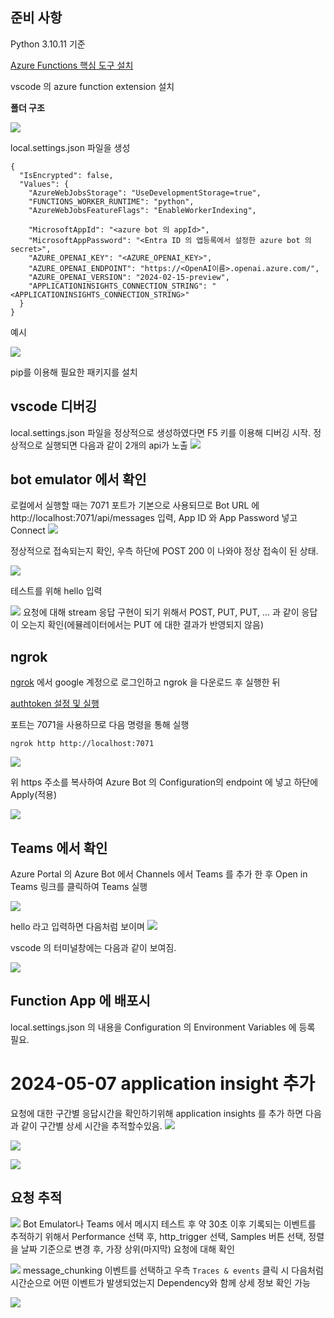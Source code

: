 ## 준비 사항

Python 3.10.11 기준

[Azure Functions 핵심 도구 설치](https://learn.microsoft.com/ko-kr/azure/azure-functions/functions-run-local?tabs=windows%2Cisolated-process%2Cnode-v4%2Cpython-v2%2Chttp-trigger%2Ccontainer-apps&pivots=programming-language-python)

vscode 의 azure function extension 설치

**폴더 구조**

![](images/2024-04-18-10-28-04.png)


local.settings.json 파일을 생성
```
{
  "IsEncrypted": false,
  "Values": {
    "AzureWebJobsStorage": "UseDevelopmentStorage=true",
    "FUNCTIONS_WORKER_RUNTIME": "python",
    "AzureWebJobsFeatureFlags": "EnableWorkerIndexing",

    "MicrosoftAppId": "<azure bot 의 appId>",
    "MicrosoftAppPassword": "<Entra ID 의 앱등록에서 설정한 azure bot 의 secret>",
    "AZURE_OPENAI_KEY": "<AZURE_OPENAI_KEY>",
    "AZURE_OPENAI_ENDPOINT": "https://<OpenAI이름>.openai.azure.com/",
    "AZURE_OPENAI_VERSION": "2024-02-15-preview",
    "APPLICATIONINSIGHTS_CONNECTION_STRING": "<APPLICATIONINSIGHTS_CONNECTION_STRING>"
  }
}
```

예시

![](images/2024-04-18-10-34-23.png)

pip를 이용해 필요한 패키지를 설치

## vscode 디버깅
local.settings.json 파일을 정상적으로 생성하였다면 F5 키를 이용해 디버깅 시작.
정상적으로 실행되면 다음과 같이 2개의 api가 노출
![](images/2024-04-18-10-40-45.png)


## bot emulator 에서 확인
로컬에서 실행할 때는 7071 포트가 기본으로 사용되므로 Bot URL 에 http://localhost:7071/api/messages 입력, App ID 와 App Password 넣고 Connect
![]( images/2024-04-18-10-38-23.png)

정상적으로 접속되는지 확인, 우측 하단에 POST 200 이 나와야 정상 접속이 된 상태.

![](images/2024-04-18-10-42-37.png)

테스트를 위해 hello 입력

![](images/2024-04-18-10-43-43.png)
요청에 대해 stream 응답 구현이 되기 위해서 POST, PUT, PUT, ... 과 같이 응답이 오는지 확인(에뮬레이터에서는 PUT 에 대한 결과가 반영되지 않음)

## ngrok
[ngrok](https://ngrok.com/) 에서 google 계정으로 로그인하고 ngrok 을 다운로드 후 실행한 뒤

[authtoken 설정 및 실행](https://dashboard.ngrok.com/get-started/setup/windows)

포트는 7071을 사용하므로 다음 명령을 통해 실행
```
ngrok http http://localhost:7071   
```

![](images/2024-04-18-10-49-47.png)

위 https 주소를 복사하여 Azure Bot 의 Configuration의 endpoint 에 넣고 하단에 Apply(적용)

![](images/2024-04-18-10-51-03.png)

## Teams 에서 확인
Azure Portal 의 Azure Bot 에서 Channels 에서 Teams 를 추가 한 후 Open in Teams 링크를 클릭하여 Teams 실행

![](images/2024-04-18-10-45-57.png)


hello 라고 입력하면 다음처럼 보이며
![](images/teams_message.gif)


vscode 의 터미널창에는 다음과 같이 보여짐.

![](images/2024-04-18-10-52-46.png)

## Function App 에 배포시
local.settings.json 의 내용을 Configuration 의 Environment Variables 에 등록 필요.

# 2024-05-07 application insight 추가
요청에 대한 구간별 응답시간을 확인하기위해 application insights 를 추가 하면 다음과 같이 구간별 상세 시간을 추적할수있음.
![](images/2024-05-07-13-04-50.png)

![](images/2024-05-07-11-58-35.png)

![](images/2024-05-07-13-04-15.png)

## 요청 추적 
![](images/2024-05-07-13-06-45.png)
Bot Emulator나 Teams 에서 메시지 테스트 후 약 30초 이후 기록되는 이벤트를 추적하기 위해서
Performance 선택 후, http_trigger 선택, Samples 버튼 선택, 정렬을 날짜 기준으로 변경 후, 가장 상위(마지막) 요청에 대해 확인

![](images/2024-05-07-13-09-51.png)
message_chunking 이벤트를 선택하고 우측 `Traces & events` 클릭 시 다음처럼 시간순으로 어떤 이벤트가 발생되었는지 Dependency와 함께 상세 정보 확인 가능

![](images/2024-05-07-13-11-37.png)